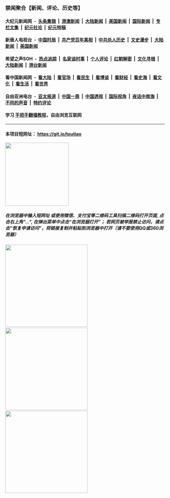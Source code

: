 ### 禁闻聚合【新闻、评论、历史等】

#### 大纪元新闻网 &nbsp;-&nbsp; [头条集锦](indexes/E头条集锦.md?t=02090255) &nbsp;|&nbsp; [港澳新闻](indexes/E港澳新闻.md?t=02090255)  &nbsp;|&nbsp; [大陆新闻](indexes/E大陆新闻.md?t=02090255) &nbsp;|&nbsp; [美国新闻](indexes/E美国新闻.md?t=02090255) &nbsp;|&nbsp; [国际新闻](indexes/E国际新闻.md?t=02090255) &nbsp;|&nbsp; [专栏文集](indexes/E专栏文集.md?t=02090255) &nbsp;|&nbsp; [纪元社论](indexes/E纪元社论.md?t=02090255) &nbsp;|&nbsp; [纪元特稿](indexes/E纪元特稿.md?t=02090255) 

#### 新唐人电视台 &nbsp;-&nbsp; [中国时局](indexes/N中国时局.md?t=02090255) &nbsp;|&nbsp; [共产党百年真相](indexes/N共产党百年真相.md?t=02090255) &nbsp;|&nbsp; [中共杀人历史](indexes/N中共杀人历史.md?t=02090255) &nbsp;|&nbsp; [文史漫步](indexes/N文史漫步.md?t=02090255) &nbsp;|&nbsp; [大陆新闻](indexes/N大陆新闻.md?t=02090255) &nbsp;|&nbsp; [美国新闻](indexes/N美国新闻.md?t=02090255)

#### 希望之声SOH &nbsp;-&nbsp; [热点追踪](indexes/H热点追踪.md?t=02090255) &nbsp;|&nbsp; [名家谈时事](indexes/H名家谈时事.md?t=02090255) &nbsp;|&nbsp; [个人评论](indexes/H个人评论.md?t=02090255)  &nbsp;|&nbsp; [红朝解密](indexes/H红朝解密.md?t=02090255) &nbsp;|&nbsp; [文化寻根](indexes/H文化寻根.md?t=02090255) &nbsp;|&nbsp; [大陆新闻](indexes/H大陆新闻.md?t=02090255) &nbsp;|&nbsp; [港台新闻](indexes/H港台新闻.md?t=02090255)

#### 看中国新闻网 &nbsp;-&nbsp; [看大陆](indexes/S看大陆.md?t=02090255) &nbsp;|&nbsp; [看官场](indexes/S看官场.md?t=02090255) &nbsp;|&nbsp; [看民生](indexes/S看民生.md?t=02090255)  &nbsp;|&nbsp; [看博谈](indexes/S看博谈.md?t=02090255) &nbsp;|&nbsp; [看财经](indexes/S看财经.md?t=02090255) &nbsp;|&nbsp; [看史海](indexes/S看史海.md?t=02090255) &nbsp;|&nbsp; [看文化](indexes/S看文化.md?t=02090255) &nbsp;|&nbsp; [看生活](indexes/S看生活.md?t=02090255) &nbsp;|&nbsp; [看世界](indexes/S看世界.md?t=02090255)

#### 自由亚洲电台 &nbsp;-&nbsp; [亚太报道](indexes/R亚太报道.md?t=02090255) &nbsp;|&nbsp; [中国一周](indexes/R中国一周.md?t=02090255) &nbsp;|&nbsp; [中国透视](indexes/R中国透视.md?t=02090255)  &nbsp;|&nbsp; [国际视角](indexes/R国际视角.md?t=02090255) &nbsp;|&nbsp; [夜话中南海](indexes/R夜话中南海.md?t=02090255) &nbsp;|&nbsp; [不同的声音](indexes/R不同的声音.md?t=02090255) &nbsp;|&nbsp; [特约评论](indexes/R特约评论.md?t=02090255)

#### 学习 [手把手翻墙教程](https://github.com/gfw-breaker/guides/wiki)，自由浏览互联网

----

#### 本项目短网址： https://git.io/toutiao
<img src="https://raw.githubusercontent.com/gfw-breaker/banned-news/master/scripts/img/qr.png" width="200px"/>  

##### 在浏览器中输入短网址 或使用微信、支付宝等二维码工具扫描二维码打开页面, 点击右上角"...", 在弹出菜单中点击“在浏览器打开”； 若网页被举报禁止访问，请点击“恢复申请访问”，将链接复制并粘贴到浏览器中打开（请不要使用QQ或360浏览器）

<img src="https://raw.githubusercontent.com/gfw-breaker/banned-news/master/scripts/img/1.png" width="260px"/> &nbsp; <img src="https://raw.githubusercontent.com/gfw-breaker/banned-news/master/scripts/img/2.png" width="260px"/> &nbsp; <img src="https://raw.githubusercontent.com/gfw-breaker/banned-news/master/scripts/img/3.png" width="260px"/>

